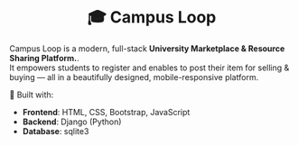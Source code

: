 ## <h1 align="center"> 🎓 Campus Loop </h1>

Campus Loop is a modern, full-stack **University Marketplace & Resource Sharing Platform.**.  
It empowers students to register and enables to post their item for selling & buying —  all in a beautifully designed, mobile-responsive platform.

🚀 Built with:  
- **Frontend**: HTML, CSS, Bootstrap, JavaScript  
- **Backend**: Django (Python)  
- **Database**: sqlite3   
